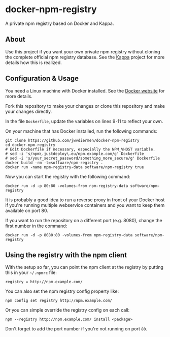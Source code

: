 docker-npm-registry
===================

A private npm registry based on Docker and Kappa.

## About

Use this project if you want your own private npm registry without cloning the complete official npm registry database.
See the [Kappa](https://github.com/paypal/kappa) project for more details how this is realized.

## Configuration & Usage

You need a Linux machine with Docker installed. See the [Docker website](http://www.docker.io/) for more details.

Fork this repository to make your changes or clone this repository and make your changes directly.

In the file `Dockerfile`, update the variables on lines 9-11 to reflect your own.

On your machine that has Docker installed, run the following commands:

	git clone https://github.com/jwvdiermen/docker-npm-registry
	cd docker-npm-registry
	# Edit Dockerfile if necessary, especially the NPM_VHOST variable.
	# sed -i 's/npm\.justdeploy\.eu/npm.example.com/g' Dockerfile
	# sed -i 's/your_secret_password/something_more_secure/g' Dockerfile
	docker build -rm -t=software/npm-registry . 
	docker run -name npm-registry-data software/npm-registry true

Now you can start the registry with the following command:

	docker run -d -p 80:80 -volumes-from npm-registry-data software/npm-registry

It is probably a good idea to run a reverse proxy in front of your Docker host if you're running multiple webservice containers
and you want to keep them available on port 80.

If you want to run the repository on a different port (e.g. 8080), change the first number in the command:

	docker run -d -p 8080:80 -volumes-from npm-registry-data software/npm-registry

## Using the registry with the npm client

With the setup so far, you can point the npm client at the registry by
putting this in your `~/.npmrc` file:

    registry = http://npm.example.com/

You can also set the npm registry config property like:

    npm config set registry http://npm.example.com/

Or you can simple override the registry config on each call:

    npm --registry http://npm.example.com/ install <package>

Don't forget to add the port number if you're not running on port `80`.
